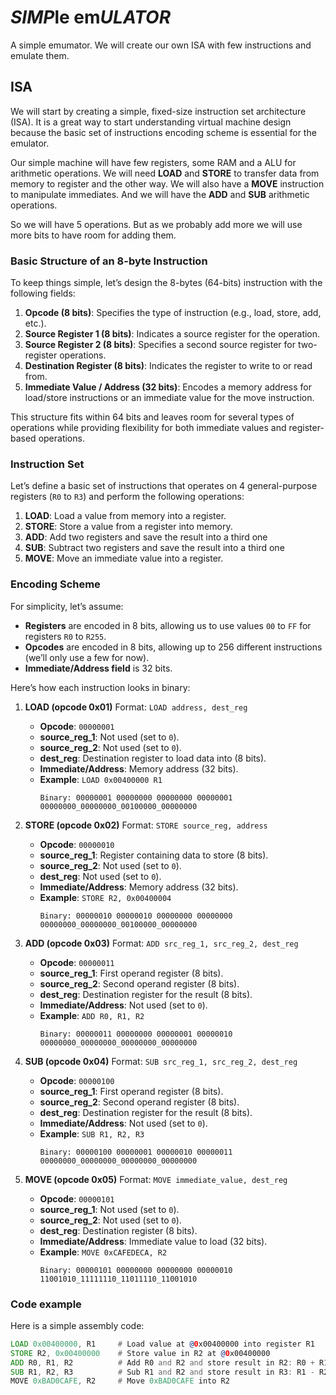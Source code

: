 # *SIMP*le em*ULATOR*

A simple emumator. We will create our own ISA with few instructions and emulate them.

## ISA

We will start by creating a simple, fixed-size instruction set architecture (ISA). It
is a great way to start understanding virtual machine design because the basic set of
instructions encoding scheme is essential for the emulator.

Our simple machine will have few registers, some RAM and a ALU for arithmetic operations.
We will need **LOAD** and **STORE** to transfer data from memory to register and the
other way. We will also have a **MOVE** instruction to manipulate immediates. And we
will have the **ADD** and **SUB** arithmetic operations.

So we will have 5 operations. But as we probably add more we will use more bits to have
room for adding them.

### Basic Structure of an 8-byte Instruction

To keep things simple, let’s design the 8-bytes (64-bits) instruction with the following fields:

1. **Opcode (8 bits)**: Specifies the type of instruction (e.g., load, store, add, etc.).
1. **Source Register 1 (8 bits)**: Indicates a source register for the operation.
1. **Source Register 2 (8 bits)**: Specifies a second source register for two-register operations.
1. **Destination Register (8 bits)**: Indicates the register to write to or read from.
1. **Immediate Value / Address (32 bits)**: Encodes a memory address for load/store instructions
or an immediate value for the move instruction.

This structure fits within 64 bits and leaves room for several types of operations while
providing flexibility for both immediate values and register-based operations.

### Instruction Set

Let’s define a basic set of instructions that operates on 4 general-purpose registers
(`R0` to `R3`) and perform the following operations:

1. **LOAD**: Load a value from memory into a register.
2. **STORE**: Store a value from a register into memory.
3. **ADD**: Add two registers and save the result into a third one
4. **SUB**: Subtract two registers and save the result into a third one
5. **MOVE**: Move an immediate value into a register.

### Encoding Scheme

For simplicity, let’s assume:
- **Registers** are encoded in 8 bits, allowing us to use values `00` to `FF` for
registers `R0` to `R255`.
- **Opcodes** are encoded in 8 bits, allowing up to 256 different instructions
(we’ll only use a few for now).
- **Immediate/Address field** is 32 bits.

Here’s how each instruction looks in binary:

1. **LOAD (opcode 0x01)**
   Format: `LOAD address, dest_reg`
   - **Opcode**: `00000001`
   - **source_reg_1**: Not used (set to `0`).
   - **source_reg_2**: Not used (set to `0`).
   - **dest_reg**: Destination register to load data into (8 bits).
   - **Immediate/Address**: Memory address (32 bits).
   - **Example**: `LOAD 0x00400000 R1`
     ```
     Binary: 00000001 00000000 00000000 00000001 00000000_00000000_00100000_00000000
     ```

2. **STORE (opcode 0x02)**
   Format: `STORE source_reg, address`
   - **Opcode**: `00000010`
   - **source_reg_1**: Register containing data to store (8 bits).
   - **source_reg_2**: Not used (set to `0`).
   - **dest_reg**: Not used (set to `0`).
   - **Immediate/Address**: Memory address (32 bits).
   - **Example**: `STORE R2, 0x00400004`
     ```
     Binary: 00000010 00000010 00000000 00000000 00000000_00000000_00100000_00000000
     ```

3. **ADD (opcode 0x03)**
   Format: `ADD src_reg_1, src_reg_2, dest_reg`
   - **Opcode**: `00000011`
   - **source_reg_1**: First operand register (8 bits).
   - **source_reg_2**: Second operand register (8 bits).
   - **dest_reg**: Destination register for the result (8 bits).
   - **Immediate/Address**: Not used (set to `0`).
   - **Example**: `ADD R0, R1, R2`
     ```
     Binary: 00000011 00000000 00000001 00000010 00000000_00000000_00000000_00000000
     ```

4. **SUB (opcode 0x04)**
   Format: `SUB src_reg_1, src_reg_2, dest_reg`
   - **Opcode**: `00000100`
   - **source_reg_1**: First operand register (8 bits).
   - **source_reg_2**: Second operand register (8 bits).
   - **dest_reg**: Destination register for the result (8 bits).
   - **Immediate/Address**: Not used (set to `0`).
   - **Example**: `SUB R1, R2, R3`
     ```
     Binary: 00000100 00000001 00000010 00000011 00000000_00000000_00000000_00000000
     ```

5. **MOVE (opcode 0x05)**
   Format: `MOVE immediate_value, dest_reg`
   - **Opcode**: `00000101`
   - **source_reg_1**: Not used (set to `0`).
   - **source_reg_2**: Not used (set to `0`).
   - **dest_reg**: Destination register (8 bits).
   - **Immediate/Address**: Immediate value to load (32 bits).
   - **Example**: `MOVE 0xCAFEDECA, R2`
     ```
     Binary: 00000101 00000000 00000000 00000010 11001010_11111110_11011110_11001010
     ```

### Code example

Here is a simple assembly code:
```asm
LOAD 0x00400000, R1     # Load value at @0x00400000 into register R1
STORE R2, 0x00400000    # Store value in R2 at @0x00400000
ADD R0, R1, R2          # Add R0 and R2 and store result in R2: R0 + R1 -> R2
SUB R1, R2, R3          # Sub R1 and R2 and store result in R3: R1 - R2 -> R3
MOVE 0xBAD0CAFE, R2     # Move 0xBAD0CAFE into R2
```
